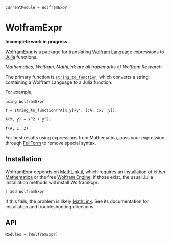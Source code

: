 ```@meta
CurrentModule = WolframExpr
```

# WolframExpr
__Incomplete work in progress.__

[WolframExpr](https://github.com/musoke/WolframExpr.jl) is a package for translating [Wolfram Language](https://www.wolfram.com/language/) expressions to [Julia](https://julialang.org/) functions.

_Mathematica, Wolfram, MathLink are all trademarks of Wolfram Research._

The primary function is [`string_to_function`](@ref), which converts a string containing a Wolfram Language to a Julia function.

For example,
```@rep
using WolframExpr

f = string_to_function("A[x,y]+y", [:A, :x, :y]);

A(x, y) = x^2 + y^2;

f(A, 1, 2)
```

For best results using expressions from Mathematica, pass your expression through [FullForm](https://reference.wolfram.com/language/ref/FullForm.html) to remove special syntax.


## Installation

WolframExpr depends on [MathLink.jl](https://github.com/JuliaInterop/MathLink.jl), which requires an installation of either [Mathematica](http://www.wolfram.com/mathematica/) or the free [Wolfram Engine](https://www.wolfram.com/engine/).
If those exist, the usual Julia installation methods will install WolframExpr:
```repl
] add WolframExpr
```

If this fails, the problem is likely [MathLink](https://github.com/JuliaInterop/MathLink.jl).
See its documentation for installation and troubleshooting directions.


## API

```@autodocs
Modules = [WolframExpr]
```
